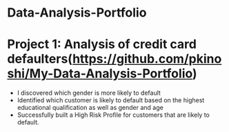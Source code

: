 # Data-Analysis-Portfolio
# Project 1: Analysis of credit card defaulters(https://github.com/pkinoshi/My-Data-Analysis-Portfolio)
* I discovered which gender is more likely to default
* Identified which customer is likely to default based on the highest educational qualification as well as gender and age
* Successfully built a High Risk Profile for customers that are likely to default.
